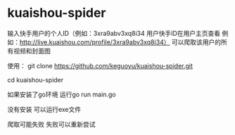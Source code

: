 # kuaishou-spider
输入快手用户的个人ID（例如：3xra9abv3xq8i34 用户快手ID在用户主页查看 例如：http://live.kuaishou.com/profile/3xra9abv3xq8i34）
可以爬取该用户的所有视频和封面图

使用：
git clone https://github.com/keguoyu/kuaishou-spider.git

cd kuaishou-spider

如果安装了go环境 运行go run main.go

没有安装 可以运行exe文件

爬取可能失败 失败可以重新尝试